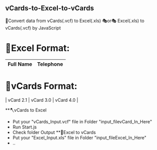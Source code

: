 ## vCards-to-Excel-to-vCards
🎈Convert data from vCards(.vcf) to Excel(.xls) 🎭or🎭 Excel(.xls) to vCards(.vcf) by JavaScript

# 📕Excel Format:
| Full Name       | Telephone      |               
| --------------- | ---------------|

# 📙vCards Format:
| vCard 2.1 | vCard 3.0 | vCard 4.0   |

**🪓vCards to Excel
- Put your "vCards_Input.vcf" file in Folder "input_filevCard_In_Here"
- Run Start.js
- Check folder Output
**🔨Excel to vCards
- Put your "Excel_Input.xls" file in Folder "input_fileExcel_In_Here"
- ..